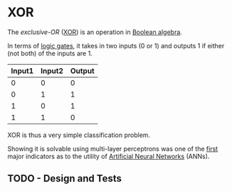 # XOR

The _exclusive-OR_ ([XOR](https://en.wikipedia.org/wiki/Exclusive_or)) is an operation in [Boolean algebra](https://en.wikipedia.org/wiki/Boolean_algebra).

In terms of [logic gates](https://en.wikipedia.org/wiki/Logic_gate), it takes in two inputs (0 or 1) and outputs 1 if either (not both) of the inputs are 1. 

| Input1 | Input2 | Output |
|--------|--------|--------|
| 0      | 0      | 0      |
| 0      | 1      | 1      |
| 1      | 0      | 1      |
| 1      | 1      | 0      |

XOR is thus a very simple classification problem.

Showing it is solvable using multi-layer perceptrons was one of the [first](https://en.wikipedia.org/wiki/Perceptrons_(book)) major indicators as to the utility of [Artificial Neural Networks](https://en.wikipedia.org/wiki/Artificial_neural_network) (ANNs).

## TODO - Design and Tests
